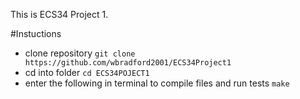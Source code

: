 This is ECS34 Project 1.

#Instuctions
- clone repository `git clone https://github.com/wbradford2001/ECS34Project1`
- cd into folder `cd ECS34POJECT1`
- enter the following in terminal to compile files and run tests `make`

